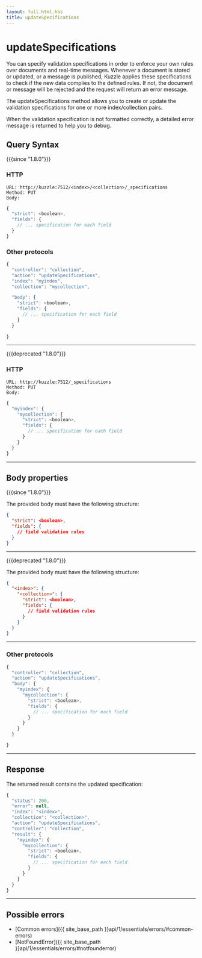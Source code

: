 ```yaml
---
layout: full.html.hbs
title: updateSpecifications
---
```


# updateSpecifications

You can specify validation specifications in order to enforce your own rules over documents and real-time messages.
Whenever a document is stored or updated, or a message is published, Kuzzle applies these specifications to check if the new data complies to the defined rules. If not, the document or message will be rejected and the request will return an error message.

The updateSpecifications method allows you to create or update the validation specifications for one or more index/collection pairs.

When the validation specification is not formatted correctly, a detailed error message is returned to help you to debug.

## Query Syntax

{{{since "1.8.0"}}}

### HTTP

```http
URL: http://kuzzle:7512/<index>/<collection>/_specifications
Method: PUT  
Body:
```

```js
{
  "strict": <boolean>,
  "fields": {
    // ... specification for each field
  }
}
```

### Other protocols

```js
{
  "controller": "collection",
  "action": "updateSpecifications",
  "index": "myindex",
  "collection": "mycollection",

  "body": {
    "strict": <boolean>,
    "fields": {
      // ... specification for each field
    }
  }
  
}
```

---

{{{deprecated "1.8.0"}}}

### HTTP

```http
URL: http://kuzzle:7512/_specifications
Method: PUT  
Body:
```

```js
{
  "myindex": {
    "mycollection": {
      "strict": <boolean>,
      "fields": {
        // ... specification for each field
      }
    }
  }
}
```

---

## Body properties

{{{since "1.8.0"}}}

The provided body must have the following structure:

```json
{
  "strict": <boolean>,
  "fields": {
    // field validation rules
  }
}
```

---

{{{deprecated "1.8.0"}}}

The provided body must have the following structure:

```json
{
  "<index>": {
    "<collection>": {
      "strict": <boolean>,
      "fields": {
        // field validation rules
      }
    }
  }
}
```

---

### Other protocols

```js
{
  "controller": "collection",
  "action": "updateSpecifications",
  "body": {
    "myindex": {
      "mycollection": {
        "strict": <boolean>,
        "fields": {
          // ... specification for each field
        }
      }
    }
  }

}
```

---

## Response

The returned result contains the updated specification:

```javascript
{
  "status": 200,
  "error": null,
  "index": "<index>",
  "collection": "<collection>",
  "action": "updateSpecifications",
  "controller": "collection",
  "result": {
    "myindex": {
      "mycollection": {
        "strict": <boolean>,
        "fields": {
          // ... specification for each field
        }
      }
    }
  }
}
```

---

## Possible errors

- [Common errors]({{ site_base_path }}api/1/essentials/errors/#common-errors)
- [NotFoundError]({{ site_base_path }}api/1/essentials/errors/#notfounderror)
